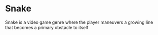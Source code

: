# Snake

Snake is a video game genre where the player maneuvers a growing line that becomes a primary obstacle to itself
